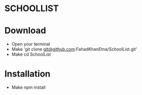 # SCHOOLLIST

# Download
- Open your terminal
- Make 'git clone git@github.com:FahadKhanEtna/SchoolList.git'
- Make cd SchoolList

# Installation
- Make npm install



